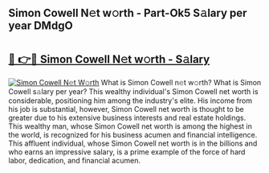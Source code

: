 ## Simon Cowell N𝚎t w𝚘rth - Part-Ok5 S𝚊lary per year DMdgO

# <h2><a href="http://gc1luc.nevu.top/?p=Simon+Cowell">🔗 👉🔴 Simon Cowell N𝚎t w𝚘rth - S𝚊lary</a></h2>

[![Simon Cowell N𝚎t W𝚘rth](https://i.imgur.com/Oavwk0R.jpeg)](http://gc1luc.nevu.top/?p=Simon+Cowell)
What is Simon Cowell n𝚎t w𝚘rth? What is Simon Cowell s𝚊lary per year?
This wealthy individual's Simon Cowell net worth is considerable, positioning him among the industry's elite. His income from his job is substantial, however, Simon Cowell net worth is thought to be greater due to his extensive business interests and real estate holdings. This wealthy man, whose Simon Cowell net worth is among the highest in the world, is recognized for his business acumen and financial intelligence. This affluent individual, whose Simon Cowell net worth is in the billions and who earns an impressive salary, is a prime example of the force of hard labor, dedication, and financial acumen.
